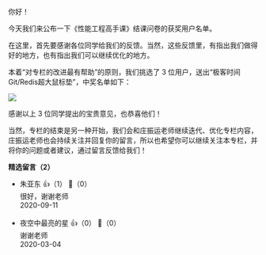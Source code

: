 你好！

今天我们来公布一下《性能工程高手课》结课问卷的获奖用户名单。

在这里，首先要感谢各位同学给我们的反馈。当然，这些反馈里，有指出我们做得好的地方，也有指出我们可以继续优化的地方。

本着“对专栏的改进最有帮助”的原则，我们挑选了 3 位用户，送出“极客时间Git/Redis超大鼠标垫”，中奖名单如下：

![](https://static001.geekbang.org/resource/image/e3/c3/e3a658a33d170614478f6f9edc91c0c3.jpg?wh=2622%2A1474)

感谢以上 3 位同学提出的宝贵意见，也恭喜他们！

当然，专栏的结束是另一种开始，我们会和庄振运老师继续迭代、优化专栏内容，庄振运老师也会持续关注并回复你的留言，所以也希望你可以继续关注本专栏，并将你的问题或者建议，通过留言反馈给我们！
<div><strong>精选留言（2）</strong></div><ul>
<li><span>朱亚东</span> 👍（1） 💬（0）<div>很好，谢谢老师</div>2020-09-11</li><br/><li><span>夜空中最亮的星</span> 👍（0） 💬（0）<div>谢谢老师</div>2020-03-04</li><br/>
</ul>
